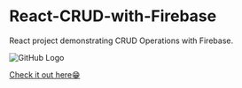 # React-CRUD-with-Firebase
React project demonstrating CRUD Operations with Firebase.

<img src="https://github.com/GauriBhand023/Contact-Manager-with-Firebase/blob/main/Screenshot%20(134).png?raw=true" alt="GitHub Logo" style="max-width: 100%;">
 
<a href="https://gauribhand023.github.io/Contact-Manager-with-Firebase/">Check it out here😁</a>